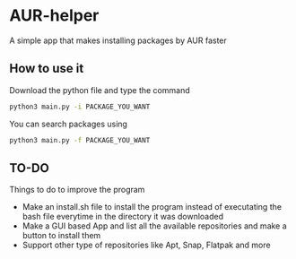 # AUR-helper
A simple app that makes installing packages by AUR faster
## How to use it
Download the python file and type the command
```bash
python3 main.py -i PACKAGE_YOU_WANT
```
You can search packages using
```bash
python3 main.py -f PACKAGE_YOU_WANT
```

## TO-DO
Things to do to improve the program
- Make an install.sh file to install the program instead of executating the bash file everytime in the directory it was downloaded
- Make a GUI based App and list all the available repositories and make a button to install them
- Support other type of repositories like Apt, Snap, Flatpak and more

